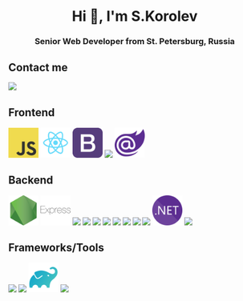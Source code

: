 <h1 align="center">Hi 👋, I'm S.Korolev</h1>
<h3 align="center">Senior Web Developer from St. Petersburg, Russia</h3>

## Contact me

<a href="https://t.me/igneaalis"><img src="https://img.shields.io/badge/Telegram-2CA5E0?style=flat-squeare&logo=telegram&logoColor=white" height="25"></a>

## Frontend
<a href="https://github.com/v8/v8"><code><img height="60" src="https://raw.githubusercontent.com/github/explore/80688e429a7d4ef2fca1e82350fe8e3517d3494d/topics/javascript/javascript.png"></code></a>
<a href="https://react.dev/"><code><img height="60" src="https://raw.githubusercontent.com/github/explore/80688e429a7d4ef2fca1e82350fe8e3517d3494d/topics/react/react.png"></code></a>
<a href="https://getbootstrap.com/"><code><img height="60" src="https://raw.githubusercontent.com/github/explore/80688e429a7d4ef2fca1e82350fe8e3517d3494d/topics/bootstrap/bootstrap.png"></code></a>
<a href="https://twig.symfony.com/"><code><img height="60" src="https://avatars.githubusercontent.com/u/5296178?s=200&v=4"></code></a>
<a href="https://dotnet.microsoft.com/en-us/apps/aspnet/web-apps/blazor"><code><img height="60" src="https://raw.githubusercontent.com/github/explore/680b4717c7acabd1eb10b8c008991a160a84bc88/topics/blazor/blazor.png"></code></a>

## Backend
<a href="https://nodejs.org/"><code><img height="60" src="https://raw.githubusercontent.com/github/explore/80688e429a7d4ef2fca1e82350fe8e3517d3494d/topics/nodejs/nodejs.png"></code></a>
<a href="https://expressjs.com/"><code><img height="60" src="https://raw.githubusercontent.com/github/explore/80688e429a7d4ef2fca1e82350fe8e3517d3494d/topics/express/express.png"></code></a>
<a href="https://www.php.net/"><code><img height="60" src="https://avatars.githubusercontent.com/u/25158?s=200&v=4"></code></a>
<a href="https://symfony.com/"><code><img height="60" src="https://avatars.githubusercontent.com/u/143937?s=200&v=4"></code></a>
<a href="https://httpd.apache.org/"><code><img height="60" src="https://avatars.githubusercontent.com/u/47359?s=200&v=4"></code></a>
<a href="https://nginx.org/"><code><img height="60" src="https://avatars.githubusercontent.com/u/1412239?s=48&v=4"></code></a>
<a href="https://courses.cms.caltech.edu/cs123/sql99std/ansi-iso-9075-1-1999.pdf"><code><img height="60" src="https://www.inlineicons.com/svg/Web/sql-file-format-symbol-svg-icon.svg"></code></a>
<a href="https://www.rabbitmq.com/"><code><img height="60" src="https://avatars.githubusercontent.com/u/96669?s=200&v=4"></code></a>
<a href="https://kafka.apache.org/"><code><img height="60" src="https://kafka.apache.org/logos/kafka_logo--simple.png"></code></a>
<a href="https://redis.io/"><code><img height="60" src="https://avatars.githubusercontent.com/u/1529926?s=48&v=4"></code></a>
<a href="https://dotnet.microsoft.com/"><code><img height="60" src="https://raw.githubusercontent.com/github/explore/93d8a67084f94b2a444e510199a6e7622e5b09a3/topics/dotnet/dotnet.png"></code></a>
<a href="https://clickhouse.com/"><code><img height="60" src="https://clickhouse.com/favicon.ico"></code></a>

## Frameworks/Tools
<a href="https://www.docker.com/"><code><img height="60" src="https://avatars.githubusercontent.com/u/5429470?s=200&v=4"></code></a>
<code><img height="60" src="https://avatars.githubusercontent.com/u/8546082?s=200&v=4"></code>
<code><img height="60" src="https://raw.githubusercontent.com/github/explore/59009b1589a883459c0ae19044e3e7e3ec0c4e0a/topics/gradle/gradle.png"></code>
<code><img height="60" src="https://www.clouddynamicshk.com/wp-content/uploads/2014/03/git2.png"></code>

<!--
**Igneaalis/Igneaalis** is a ✨ _special_ ✨ repository because its `README.md` (this file) appears on your GitHub profile.

Here are some ideas to get you started:

- 🔭 I’m currently working on ...
- 🌱 I’m currently learning ...
- 👯 I’m looking to collaborate on ...
- 🤔 I’m looking for help with ...
- 💬 Ask me about ...
- 📫 How to reach me: ...
- 😄 Pronouns: ...
- ⚡ Fun fact: ...
-->
